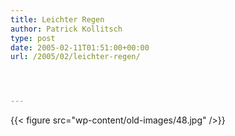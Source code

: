 ```yaml
---
title: Leichter Regen
author: Patrick Kollitsch
type: post
date: 2005-02-11T01:51:00+00:00
url: /2005/02/leichter-regen/




---
```

{{< figure src="wp-content/old-images/48.jpg" />}}
